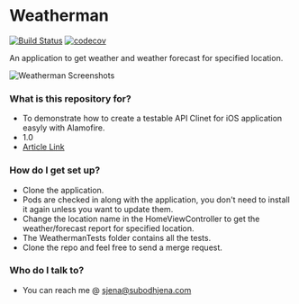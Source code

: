 # Weatherman #

[![Build Status](https://travis-ci.org/jenasubodh/weatherman-ios.svg?branch=master)](https://travis-ci.org/jenasubodh/weatherman-ios)
[![codecov](https://codecov.io/gh/jenasubodh/weatherman-ios/branch/master/graph/badge.svg)](https://codecov.io/gh/jenasubodh/weatherman-ios)

An application to get weather and weather forecast for specified location.

![Weatherman Screenshots](https://dl.dropboxusercontent.com/s/zxpdd79p6rl4vww/weatherman_screenshots.jpg)

### What is this repository for? ###

* To demonstrate how to create a testable API Clinet for iOS application easyly with Alamofire.
* 1.0
* [Article Link](https://bitbucket.org/tutorials/markdowndemo)

### How do I get set up? ###

* Clone the application.
* Pods are checked in along with the application, you don't need to install it again unless you want to update them.
* Change the location name in the HomeViewController to get the weather/forecast report for specified location.
* The WeathermanTests folder contains all the tests.
* Clone the repo and feel free to send a merge request.

### Who do I talk to? ###

* You can reach me @ sjena@subodhjena.com

